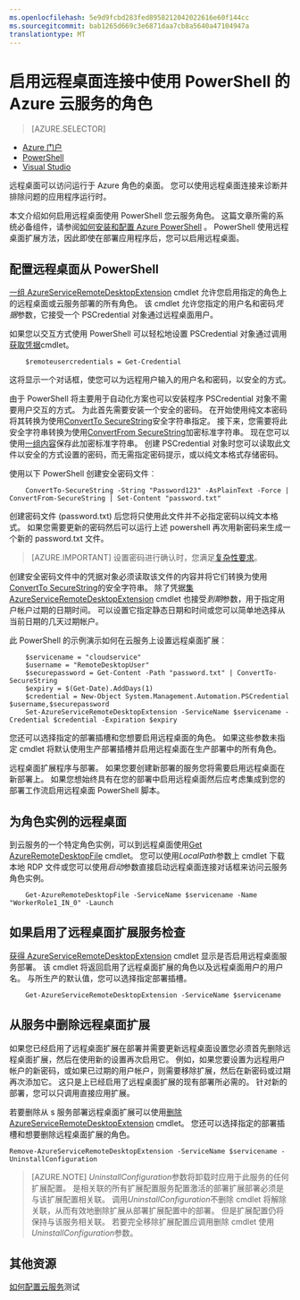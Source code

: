 ```yaml
---
ms.openlocfilehash: 5e9d9fcbd283fed8958212042022616e60f144cc
ms.sourcegitcommit: bab1265d669c3e6871daa7cb8a5640a47104947a
translationtype: MT
---
```

<properties 
pageTitle="启用远程桌面连接的 Azure 的云服务中的角色" 
description="如何配置 azure 的云服务应用程序，以允许远程桌面连接" 
services="cloud-services" 
documentationCenter="" 
authors="sbtron" 
manager="timlt" 
editor=""/>
<tags 
ms.service="cloud-services" 
ms.workload="tbd" 
ms.tgt_pltfrm="na" 
ms.devlang="na" 
ms.topic="article" 
ms.date="08/31/2015" 
ms.author="saurabh"/>

# 启用远程桌面连接中使用 PowerShell 的 Azure 云服务的角色

>[AZURE.SELECTOR]
- [Azure 门户](cloud-services-role-enable-remote-desktop.md)
- [PowerShell](cloud-services-role-enable-remote-desktop-powershell.md)
- [Visual Studio](https://msdn.microsoft.com/library/gg443832.aspx)


远程桌面可以访问运行于 Azure 角色的桌面。 您可以使用远程桌面连接来诊断并排除问题的应用程序运行时。 

本文介绍如何启用远程桌面使用 PowerShell 您云服务角色。 这篇文章所需的系统必备组件，请参阅[如何安装和配置 Azure PowerShell](powershell-install-configure.md) 。 PowerShell 使用远程桌面扩展方法，因此即使在部署应用程序后，您可以启用远程桌面。 


## 配置远程桌面从 PowerShell

[一组 AzureServiceRemoteDesktopExtension](https://msdn.microsoft.com/library/azure/dn495117.aspx) cmdlet 允许您启用指定的角色上的远程桌面或云服务部署的所有角色。 该 cmdlet 允许您指定的用户名和密码*凭据*参数，它接受一个 PSCredential 对象通过远程桌面用户。

如果您以交互方式使用 PowerShell 可以轻松地设置 PSCredential 对象通过调用[获取凭据](https://technet.microsoft.com/library/hh849815.aspx)cmdlet。 

```
    $remoteusercredentials = Get-Credential
```

这将显示一个对话框，使您可以为远程用户输入的用户名和密码，以安全的方式。 

由于 PowerShell 将主要用于自动化方案也可以安装程序 PSCredential 对象不需要用户交互的方式。 为此首先需要安装一个安全的密码。 在开始使用纯文本密码将其转换为使用[ConvertTo SecureString](https://technet.microsoft.com/library/hh849818.aspx)安全字符串指定。 接下来，您需要将此安全字符串转换为使用[ConvertFrom SecureString](https://technet.microsoft.com/library/hh849814.aspx)加密标准字符串。 现在您可以使用[一组内容](https://technet.microsoft.com/library/ee176959.aspx)保存此加密标准字符串。 创建 PSCredential 对象时您可以读取此文件以安全的方式设置的密码，而无需指定密码提示，或以纯文本格式存储密码。 

使用以下 PowerShell 创建安全密码文件︰  

```
    ConvertTo-SecureString -String "Password123" -AsPlainText -Force | ConvertFrom-SecureString | Set-Content "password.txt"
``` 

创建密码文件 (password.txt) 后您将只使用此文件并不必指定密码以纯文本格式。 如果您需要更新的密码然后可以运行上述 powershell 再次用新密码来生成一个新的 password.txt 文件。 

>[AZURE.IMPORTANT] 设置密码进行确认时，您满足[复杂性要求](https://technet.microsoft.com/library/cc786468.aspx)。 

创建安全密码文件中的凭据对象必须读取该文件的内容并将它们转换为使用[ConvertTo SecureString](https://technet.microsoft.com/library/hh849818.aspx)的安全字符串。 除了凭据[集 AzureServiceRemoteDesktopExtension](https://msdn.microsoft.com/library/azure/dn495117.aspx) cmdlet 也接受*到期*参数，用于指定用户帐户过期的日期时间。 可以设置它指定静态日期和时间或您可以简单地选择从当前日期的几天过期帐户。

此 PowerShell 的示例演示如何在云服务上设置远程桌面扩展︰   

```
    $servicename = "cloudservice"
    $username = "RemoteDesktopUser"
    $securepassword = Get-Content -Path "password.txt" | ConvertTo-SecureString
    $expiry = $(Get-Date).AddDays(1)
    $credential = New-Object System.Management.Automation.PSCredential $username,$securepassword
    Set-AzureServiceRemoteDesktopExtension -ServiceName $servicename -Credential $credential -Expiration $expiry 
```
您还可以选择指定的部署插槽和您想要启用远程桌面的角色。 如果这些参数未指定 cmdlet 将默认使用生产部署插槽并启用远程桌面在生产部署中的所有角色。 

远程桌面扩展程序与部署。 如果您要创建新部署的服务您将需要启用远程桌面在新部署上。 如果您想始终具有在您的部署中启用远程桌面然后应考虑集成到您的部署工作流启用远程桌面 PowerShell 脚本。


## 为角色实例的远程桌面
到云服务的一个特定角色实例，可以到远程桌面使用[Get AzureRemoteDesktopFile](https://msdn.microsoft.com/library/azure/dn495261.aspx) cmdlet。 您可以使用*LocalPath*参数上 cmdlet 下载本地 RDP 文件或您可以使用*启动*参数直接启动远程桌面连接对话框来访问云服务角色实例。

```
    Get-AzureRemoteDesktopFile -ServiceName $servicename -Name "WorkerRole1_IN_0" -Launch
```


## 如果启用了远程桌面扩展服务检查 
[获得 AzureServiceRemoteDesktopExtension](https://msdn.microsoft.com/library/azure/dn495261.aspx) cmdlet 显示是否启用远程桌面服务部署。 该 cmdlet 将返回启用了远程桌面扩展的角色以及远程桌面用户的用户名。 与所生产的默认值，您可以选择指定部署插槽。

```
    Get-AzureServiceRemoteDesktopExtension -ServiceName $servicename
```

## 从服务中删除远程桌面扩展 
如果您已经启用了远程桌面扩展在部署并需要更新远程桌面设置您必须首先删除远程桌面扩展，然后在使用新的设置再次启用它。 例如，如果您要设置为远程用户帐户的新密码，或如果已过期的用户帐户，则需要移除扩展，然后在新密码或过期再次添加它。 这只是上已经启用了远程桌面扩展的现有部署所必需的。 针对新的部署，您可以只调用直接应用扩展。

若要删除从 s 服务部署远程桌面扩展可以使用[删除 AzureServiceRemoteDesktopExtension](https://msdn.microsoft.com/library/azure/dn495280.aspx) cmdlet。 您还可以选择指定的部署插槽和想要删除远程桌面扩展的角色。 

```
Remove-AzureServiceRemoteDesktopExtension -ServiceName $servicename -UninstallConfiguration

```  

>[AZURE.NOTE] *UninstallConfiguration*参数将卸载时应用于此服务的任何扩展配置。 是相关联的所有扩展配置服务配置激活的部署扩展部署必须是与该扩展配置相关联。 调用*UninstallConfiguration*不删除 cmdlet 将解除关联，从而有效地删除扩展从部署扩展配置中的部署。 但是扩展配置仍将保持与该服务相关联。 若要完全移除扩展配置应调用删除 cmdlet 使用*UninstallConfiguration*参数。 



## 其他资源

[如何配置云服务](cloud-services-how-to-configure.md)测试
